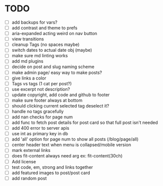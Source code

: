 # TODO

- [ ] add backups for vars?
- [ ] add contrast and theme to prefs
- [ ] aria-expanded acting weird on nav button
- [ ] view transitions
- [ ] cleanup Tags (no spaces maybe)
- [ ] switch dates to actual date obj (maybe)
- [ ] make sure md linting works
- [ ] add md plugins
- [ ] decide on post and slug naming scheme
- [ ] make admin page/ easy way to make posts?
- [ ] give links a color
- [ ] Tags vs tags (1 cat per post?)
- [ ] use excerpt not description?
- [ ] update copyright, add code and github to footer
- [ ] make sure footer always at bottom
- [ ] should clicking current selected tag deselect it?
- [ ] handle no tags gracefully
- [ ] add nan checks for page num
- [ ] add func to fetch post details for post card so that full post isn't needed
- [ ] add 400 error to server apis
- [ ] use int as primary key in db
- [ ] add 'all' option for page num to show all posts (/blog/page/all)
- [ ] center header text when menu is collapsed/mobile version
- [ ] mark external links
- [ ] does fit-content always need arg ex: fit-content(30ch)
- [ ] Add license
- [ ] test code, em, strong and links together
- [ ] add featured images to post/post card
- [ ] add random post

